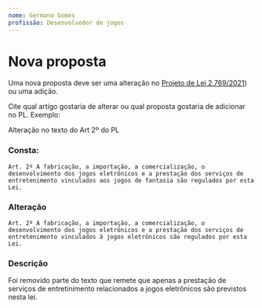 ```yaml
---
nome: Germano Gomes
profissão: Desenvolvedor de jogos
---
```


# Nova proposta
Uma nova proposta deve ser uma alteração no [Projeto de Lei 2.769/2021](https://legis.senado.leg.br/sdleg-getter/documento?dm=9206085&ts=1687468895929&disposition=inline)) ou uma adição.

Cite qual artigo gostaria de alterar ou qual proposta gostaria de adicionar no PL.
Exemplo: 

Alteração no texto do Art 2º do PL

### Consta: 
```
Art. 2º A fabricação, a importação, a comercialização, o desenvolvimento dos jogos eletrônicos e a prestação dos serviços de entretenimento vinculados aos jogos de fantasia são regulados por esta Lei.
```

### Alteração
```
Art. 2º A fabricação, a importação, a comercialização, o desenvolvimento dos jogos eletrônicos e a prestação dos serviços de entretenimento vinculados à jogos eletrônicos são regulados por esta Lei.
```

### Descrição
Foi removido parte do texto que remete que apenas a prestação de serviços de entretinimento relacionados a jogos eletrônicos são previstos nesta lei.
